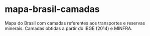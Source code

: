 # mapa-brasil-camadas
Mapa do Brasil com camadas referentes aos transportes e reservas minerais. Camadas obtidas a partir do IBGE (2014) e MINFRA.
